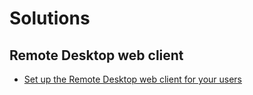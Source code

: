 # Solutions


## Remote Desktop web client

- [Set up the Remote Desktop web client for your users](https://learn.microsoft.com/en-us/windows-server/remote/remote-desktop-services/clients/remote-desktop-web-client-admin)